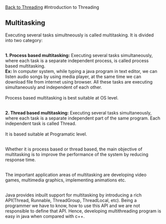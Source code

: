 [Back to Threading](../README.md)
#Introduction to Threading
## Multitasking
Executing several tasks simultneously is called multitasking. It is divided into two category:<br><br>

**1. Process based multitasking:**
  Executing several tasks simultaneously, where each task is a separate independent process, is called process based multitasking.<br>
    **Ex:** In computer system, while typing a java program in text editor, we can listen audio songs by using media player, at the same time we can download file from internet using browser. All these tasks are executing simultaneously and independent of each other.<br><br>
  Process based multitasking is best suitable at OS level.<br><br>

**2. Thread based multitasking:**
  Executing several tasks simultaneously, where each task is a separate independent part of the same program. Each independent task is called Thread.<br><br>
  It is based suitable at Programatic level.<br><br>
  
  Whether it is process based or thread based, the main objective of multitasking is to improve the performance of the system by reducing response time.<br><br>
  
  The important application areas of multitasking are developing video games, multimedia graphics, implementing animations etc.<br><br>
  
  Java provides inbuilt support for multitasking by introducing a rich API(Thread, Runnable, ThreadGroup, ThreadLocal, etc). Being a programmer we have to know, how to use this API and we are not responsible to define that API. Hence, developing multithreading program is easy in java when compared with c++. <br><br>
  
